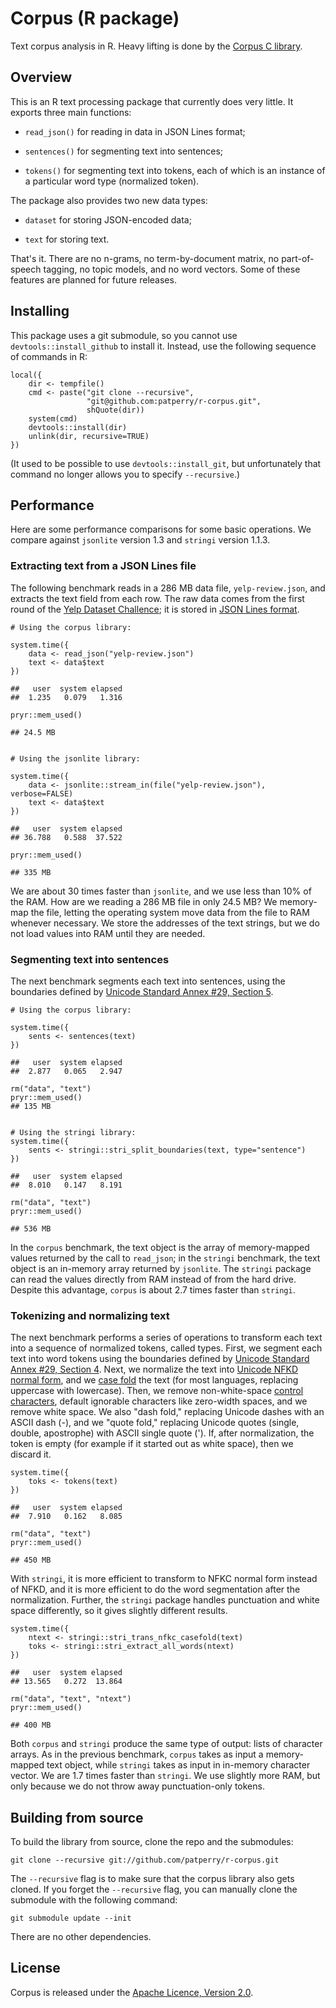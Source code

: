Corpus (R package)
==================

Text corpus analysis in R. Heavy lifting is done by the
[Corpus C library][corpus].


Overview
--------

This is an R text processing package that currently does very little. It
exports three main functions:

 + `read_json()` for reading in data in JSON Lines format;

 + `sentences()` for segmenting text into sentences;

 + `tokens()` for segmenting text into tokens, each of which is an instance
    of a particular word type (normalized token).

The package also provides two new data types:

 + `dataset` for storing JSON-encoded data;

 + `text` for storing text.

That's it. There are no n-grams, no term-by-document matrix, no part-of-speech
tagging, no topic models, and no word vectors.  Some of these features are
planned for future releases.


Installing
----------

This package uses a git submodule, so you cannot use
`devtools::install_github` to install it. Instead, use the following sequence
of commands in R:

    local({
        dir <- tempfile()
        cmd <- paste("git clone --recursive",
                     "git@github.com:patperry/r-corpus.git",
                     shQuote(dir))
        system(cmd)
        devtools::install(dir)
        unlink(dir, recursive=TRUE)
    })

(It used to be possible to use `devtools::install_git`, but unfortunately
that command no longer allows you to specify `--recursive`.)


Performance
-----------

Here are some performance comparisons for some basic operations. We
compare against `jsonlite` version 1.3 and `stringi` version 1.1.3.


### Extracting text from a JSON Lines file

The following benchmark reads in a 286 MB data file, `yelp-review.json`,
and extracts the text field from each row.  The raw data comes from the
first round of the [Yelp Dataset Challence][yelp]; it is stored in
[JSON Lines format][jsonl].

    # Using the corpus library:

    system.time({
        data <- read_json("yelp-review.json")
        text <- data$text
    })

    ##   user  system elapsed
    ##  1.235   0.079   1.316

    pryr::mem_used()

    ## 24.5 MB


    # Using the jsonlite library:

    system.time({
        data <- jsonlite::stream_in(file("yelp-review.json"), verbose=FALSE)
        text <- data$text
    })

    ##   user  system elapsed
    ## 36.788   0.588  37.522

    pryr::mem_used()

    ## 335 MB

We are about 30 times faster than `jsonlite`, and we use less than 10%
of the RAM.  How are we reading a 286 MB file in only 24.5 MB?  We memory-map
the file, letting the operating system move data from the file to RAM
whenever necessary. We store the addresses of the text strings, but we
do not load values into RAM until they are needed.


### Segmenting text into sentences

The next benchmark segments each text into sentences, using the boundaries
defined by [Unicode Standard Annex #29, Section 5][sentbreak].

    # Using the corpus library:

    system.time({
        sents <- sentences(text)
    })

    ##   user  system elapsed
    ##  2.877   0.065   2.947

    rm("data", "text")
    pryr::mem_used()
    ## 135 MB


    # Using the stringi library:
    system.time({
        sents <- stringi::stri_split_boundaries(text, type="sentence")
    })

    ##   user  system elapsed
    ##  8.010   0.147   8.191

    rm("data", "text")
    pryr::mem_used()

    ## 536 MB

In the `corpus` benchmark, the text object is the array of memory-mapped
values returned by the call to `read_json`; in the `stringi` benchmark, the
text object is an in-memory array returned by `jsonlite`. The `stringi` package
can read the values directly from RAM instead of from the hard drive. Despite
this advantage, `corpus` is about 2.7 times faster than `stringi`.



### Tokenizing and normalizing text

The next benchmark performs a series of operations to transform each text into
a sequence of normalized tokens, called types. First, we segment each text
into word tokens using the boundaries defined by
[Unicode Standard Annex #29, Section 4][wordbreak]. Next, we normalize the
text into [Unicode NFKD normal form][nfkd], and we [case fold][casefold]
the text (for most languages, replacing uppercase with lowercase). Then,
we remove non-white-space [control characters][cc], default ignorable
characters like zero-width spaces, and we remove white space. We also
"dash fold," replacing Unicode dashes with an ASCII dash (-), and we
"quote fold," replacing Unicode quotes (single, double, apostrophe) with
ASCII single quote ('). If, after normalization, the token is empty (for
example if it started out as white space), then we discard it.

    system.time({
        toks <- tokens(text)
    })

    ##   user  system elapsed
    ##  7.910   0.162   8.085

    rm("data", "text")
    pryr::mem_used()

    ## 450 MB


With `stringi`, it is more efficient to transform to NFKC normal form instead
of NFKD, and it is more efficient to do the word segmentation after the
normalization. Further, the `stringi` package handles punctuation and
white space differently, so it gives slightly different results.

    system.time({
        ntext <- stringi::stri_trans_nfkc_casefold(text)
        toks <- stringi::stri_extract_all_words(ntext)
    })

    ##   user  system elapsed
    ## 13.565   0.272  13.864

    rm("data", "text", "ntext")
    pryr::mem_used()

    ## 400 MB

Both `corpus` and `stringi` produce the same type of output: lists of
character arrays.  As in the previous benchmark, `corpus` takes as input a
memory-mapped text object, while `stringi` takes as input in in-memory
character vector. We are 1.7 times faster than `stringi`. We use slightly more
RAM, but only because we do not throw away punctuation-only tokens.


Building from source
--------------------

To build the library from source, clone the repo and the submodules:

    git clone --recursive git://github.com/patperry/r-corpus.git

The `--recursive` flag is to make sure that the corpus library also gets
cloned. If you forget the `--recursive` flag, you can manually clone
the submodule with the following command:

    git submodule update --init

There are no other dependencies.


License
-------

Corpus is released under the [Apache Licence, Version 2.0][apache].


[apache]: https://www.apache.org/licenses/LICENSE-2.0.html
[casefold]: https://www.w3.org/International/wiki/Case_folding
[cc]: https://en.wikipedia.org/wiki/C0_and_C1_control_codes
[corpus]: https://github.com/patperry/corpus
[jsonl]: http://jsonlines.org/
[nfkd]: http://unicode.org/reports/tr15/
[sentbreak]: http://unicode.org/reports/tr29/#Sentence_Boundaries
[windows]: https://github.com/patperry/corpus/blob/master/TODO.md
[wordbreak]: http://unicode.org/reports/tr29/#Word_Boundaries
[yelp]: https://www.yelp.com/dataset_challenge
